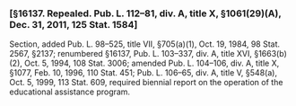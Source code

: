 ### [§16137. Repealed. Pub. L. 112–81, div. A, title X, §1061(29)(A), Dec. 31, 2011, 125 Stat. 1584] ###

Section, added Pub. L. 98–525, title VII, §705(a)(1), Oct. 19, 1984, 98 Stat. 2567, §2137; renumbered §16137, Pub. L. 103–337, div. A, title XVI, §1663(b)(2), Oct. 5, 1994, 108 Stat. 3006; amended Pub. L. 104–106, div. A, title X, §1077, Feb. 10, 1996, 110 Stat. 451; Pub. L. 106–65, div. A, title V, §548(a), Oct. 5, 1999, 113 Stat. 609, required biennial report on the operation of the educational assistance program.